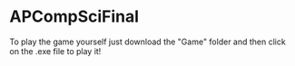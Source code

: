 # APCompSciFinal
To play the game yourself just download the "Game" folder and then click on the .exe file to play it!
